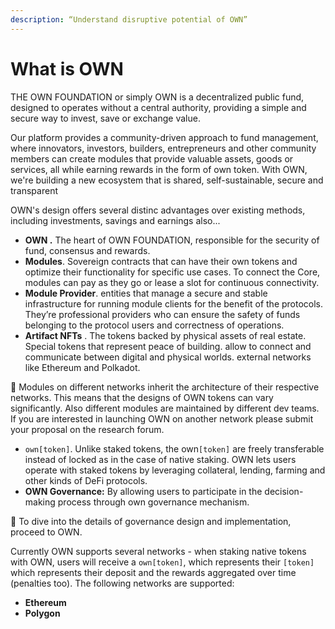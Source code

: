 ```yaml
---
description: “Understand disruptive potential of OWN”
---
```


# What is OWN

THE OWN FOUNDATION or simply OWN is a decentralized public fund, designed to operates without a central authority, providing a simple and secure way to invest, save or exchange value.

Our platform provides a community-driven approach to fund management, where innovators, investors, builders, entrepreneurs and other community members can create modules that provide valuable assets, goods or services, all while earning rewards in the form of own token. With OWN, we're building a new ecosystem that is shared, self-sustainable, secure and transparent

OWN's design offers several distinc advantages over existing methods, including investments, savings and earnings also...

* **OWN .** The heart of OWN FOUNDATION, responsible for the security of fund, consensus and rewards.
* **Modules**. Sovereign contracts that can have their own tokens and optimize their functionality for specific use cases. To connect the Core, modules can pay as they go or lease a slot for continuous connectivity.
* **Module Provider**. entities that manage a secure and stable infrastructure for running module clients for the benefit of the protocols. They’re professional providers who can ensure the safety of funds belonging to the protocol users and correctness of operations.
* **Artifact NFTs** . The tokens backed by physical assets of real estate. Special tokens that represent peace of building. allow to connect and communicate between digital and physical worlds. external networks like Ethereum and Polkadot.

📝 Modules on different networks inherit the architecture of their respective networks. This means that the designs of OWN tokens can vary significantly. Also different modules are maintained by different dev teams. If you are interested in launching OWN on another network please submit your proposal on the research forum.

* `own[token]`. Unlike staked tokens, the own`[token]` are freely transferable instead of locked as in the case of native staking. OWN lets users operate with staked tokens by leveraging collateral, lending, farming and other kinds of DeFi protocols.
* **OWN Governance:** By allowing users to participate in the decision-making process through own governance mechanism.

📝 To dive into the details of governance design and implementation, proceed to OWN.

&#x20;Currently OWN supports several networks - when staking native tokens with OWN, users will receive a `own[token]`, which represents their `[token]` which represents their deposit and the rewards aggregated over time (penalties too). The following networks are supported:&#x20;

* **Ethereum**
* **Polygon**
